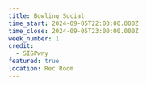 ```yaml
---
title: Bowling Social
time_start: 2024-09-05T22:00:00.000Z
time_close: 2024-09-05T23:00:00.000Z
week_number: 1
credit:
  - SIGPwny
featured: true
location: Rec Room
---
```

